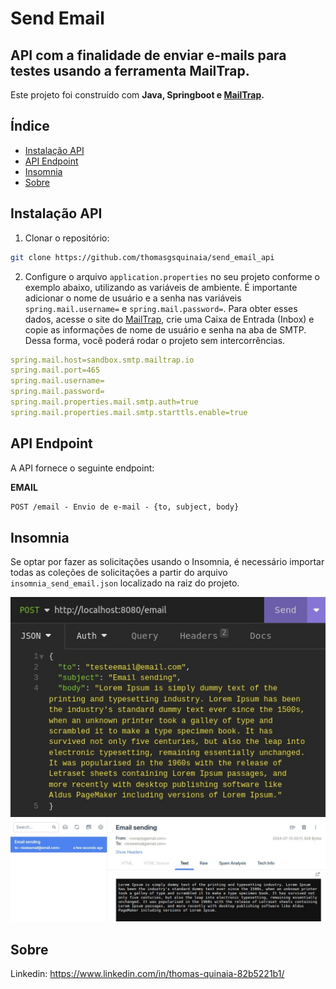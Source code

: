 # Send Email

## API com a finalidade de enviar e-mails para testes usando a ferramenta MailTrap.

Este projeto foi construído com **Java, Springboot e [MailTrap](https://mailtrap.io/).**

## Índice

- [Instalação API](#instalação-api)
- [API Endpoint](#api-endpoint)
- [Insomnia](#insomnia)
- [Sobre](#sobre)

## Instalação API

1. Clonar o repositório:

```bash
git clone https://github.com/thomasgsquinaia/send_email_api
```

2. Configure o arquivo `application.properties` no seu projeto conforme o exemplo abaixo, utilizando as variáveis de ambiente. É importante adicionar o nome de usuário e a senha nas variáveis `spring.mail.username=` e `spring.mail.password=`. Para obter esses dados, acesse o site do [MailTrap](https://mailtrap.io/), crie uma Caixa de Entrada (Inbox) e copie as informações de nome de usuário e senha na aba de SMTP. Dessa forma, você poderá rodar o projeto sem intercorrências.

```yaml
spring.mail.host=sandbox.smtp.mailtrap.io
spring.mail.port=465
spring.mail.username=
spring.mail.password=
spring.mail.properties.mail.smtp.auth=true
spring.mail.properties.mail.smtp.starttls.enable=true
```

## API Endpoint
A API fornece o seguinte endpoint:

**EMAIL**
```markdown
POST /email - Envio de e-mail - {to, subject, body}  
```

## Insomnia

Se optar por fazer as solicitações usando o Insomnia, é necessário importar todas as coleções de solicitações a partir do arquivo `insomnia_send_email.json` localizado na raiz do projeto. 

<p align="center">
    <img src="./.github/img/insomnia-send-email.jpeg" alt="insomnia-send-email" width="1200px">
    <img src="./.github/img/mailtrap-send-email.jpeg" alt="mailtrap-send-email" width="1200px">
</p>

## Sobre

Linkedin: https://www.linkedin.com/in/thomas-quinaia-82b5221b1/